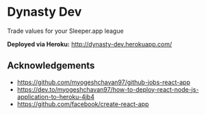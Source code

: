 # Dynasty Dev
Trade values for your Sleeper.app league

**Deployed via Heroku:**
http://dynasty-dev.herokuapp.com/

## Acknowledgements
- https://github.com/myogeshchavan97/github-jobs-react-app
- https://dev.to/myogeshchavan97/how-to-deploy-react-node-js-application-to-heroku-4jb4
- https://github.com/facebook/create-react-app
